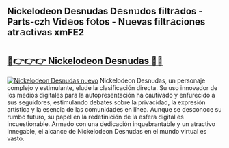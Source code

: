## Nickelodeon Desnudas D𝚎sn𝚞dos filtr𝚊dos - Parts-czh Vid𝚎os f𝚘tos - N𝚞evas filtr𝚊ciones atr𝚊ctivas xmFE2

# <h2><a href="http://mb11apv.tromn.icu/?c=Nickelodeon+Desnudas">🔗👉👉👉 Nickelodeon Desnudas 🔗🔗</a></h2>

[![Nickelodeon Desnudas nuevo](https://i.imgur.com/pEAQMta.gif)](http://mb11apv.tromn.icu/?c=Nickelodeon+Desnudas)
Nickelodeon Desnudas, un personaje complejo y estimulante, elude la clasificación directa. Su uso innovador de los medios digitales para la autopresentación ha cautivado y enfurecido a sus seguidores, estimulando debates sobre la privacidad, la expresión artística y la esencia de las comunidades en línea. Aunque se desconoce su rumbo futuro, su papel en la redefinición de la esfera digital es incuestionable. Armado con una dedicación inquebrantable y un atractivo innegable, el alcance de Nickelodeon Desnudas en el mundo virtual es vasto.
